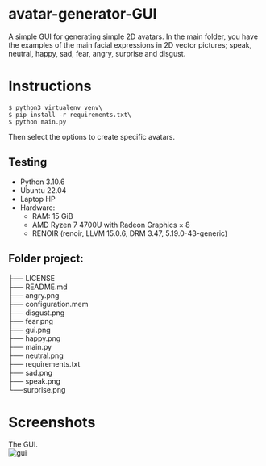 # avatar-generator-GUI

A simple GUI for generating simple 2D avatars. In the main folder, you have the examples of the main
facial expressions in 2D vector pictures; speak, neutral, happy, sad, fear, angry, surprise and disgust.

# Instructions

    $ python3 virtualenv venv\
    $ pip install -r requirements.txt\
    $ python main.py


Then select the options to create specific avatars.

## Testing

- Python 3.10.6
- Ubuntu 22.04
- Laptop HP 
- Hardware:
  - RAM: 15 GiB
  - AMD Ryzen 7 4700U with Radeon Graphics × 8 
  - RENOIR (renoir, LLVM 15.0.6, DRM 3.47, 5.19.0-43-generic)

## Folder project:

├── LICENSE\
├── README.md\
├── angry.png\
├── configuration.mem\
├── disgust.png\
├── fear.png\
├── gui.png\
├── happy.png\
├── main.py\
├── neutral.png\
├── requirements.txt\
├── sad.png\
├── speak.png\
└──surprise.png


# Screenshots

The GUI.\
![gui](https://github.com/marcobaturan/avatar-generator-GUI/assets/7045377/be017316-4bba-4030-acf7-c84e9745b26c)
